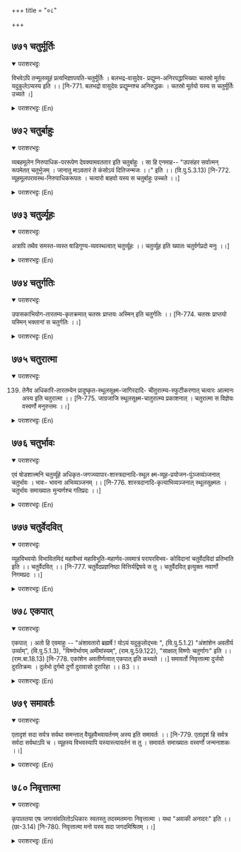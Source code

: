 +++
title = "०८"

+++

## ७७१  चतुर्मूर्तिः
<details open><summary>पराशरभट्टः</summary>

विभवेऽपि तन्मूलव्यूहं प्रत्यभिज्ञापयति-चतुर्मूर्तिः । बलभद्र-वासुदेव- प्रद्युम्न-अनिरपद्धाभिख्याः चतस्रो मूर्तयः यदुकुलेऽप्यस्य इति ।। [नि-771. बलभद्रो वासुदेवः प्रद्युम्नश्च अनिरुद्धकः । चतस्रो मूर्तयो यस्य स चतुर्मूर्तिः उच्यते ।]
</details>

<details><summary>पराशरभट्टः (En)</summary>

He of Four Forms. The name of Chathur mu:rthi reminds us of the four व्युहा -s or Emanations which are the source for the Vibhava (Incarnations like राम and कृष्ण ). Even when He has taken birth in the Yadu-kula, He has four forms viz. Balabhadra, वासुदेव , Pradyuma and Aniruddha. (Bala-bhadra is the elder brother of कृष्ण ; Pradyumna is His on and Aniruddha His grandson.)
</details>

## ७७२  चतुर्बाहुः
<details open><summary>पराशरभट्टः</summary>

व्यबहमूलेन निरुपाधिक-पररूपेण देवक्यामवततार इति चतुर्बाहुः । सा हि एनमाह-- "उपसंहर सर्वात्मन् रूपमेतत् चतुर्भुजम् । जानातु माऽवतारं ते कंसोऽयं दितिजन्मजः ।।" इति ।। (वि.पु.5.3.13) [नि-772. व्यूहमूलपरावस्थ-निरुपाधिकरूपतः । चत्वारो बाहवो यस्य स चतुर्बाहुः उच्चते ।।]
</details>

<details><summary>पराशरभट्टः (En)</summary>

The four armed. The source of the व्युहा-s or Emanations is the परारूप . (the Transcendental Form) and it was in this Form which is natural to Him that He took birth from देवकी . Both in the परा and व्युहा रूपा भगवान् has four arms and it was in this four-armed form that He was born of देवकी . When she was that form, she at once prayed to Him; "O The Inner Soul of all beings! Please withdraw this four armed form within Yourself. Let not this Kamsa that belongs to the Asura race know that you are the incarnation of विष्णु )."
</details>

## ७७३  चतुर्व्यूहः
<details open><summary>पराशरभट्टः</summary>

अत्रापि तथैव समस्त-व्यस्त षाडिगुण्य-व्यवस्थत्वात् चतुर्व्यूहः ।। चतुर्व्यूह इति ख्यातः चतुर्वर्गप्रदो मनुः ।।]
</details>

<details><summary>पराशरभट्टः (En)</summary>

He in the form od four Emanations. As in the case of the four व्युहा -s in which in one वासुदेव vyu:ha, He has all the six qualities and in the other three व्युहा in each he has two qualities. Similarly in the Vibhava अवतारा as कृष्ण , He as वासुदेव , has all the six qualities and in the other three बलराम , अनिरुद्ध and Pradyumna He has two qualities in each.
</details>

## ७७४  चतुर्गतिः
<details open><summary>पराशरभट्टः</summary>

उपासकाभियोग-तारतम्य-कृतक्रमात् चतस्रः प्राप्तयः अस्मिन् इति चतुर्गतिः ।। [नि-774. चतस्रः प्राप्तयो यस्मिन् भक्तानां स चतुर्गतिः ।।]
</details>

<details><summary>पराशरभट्टः (En)</summary>

He who is in the form of the four goals or Purusharthas. He is Himself the four kinds of the पुरुषार्थाs-Dharma, Arttha, कामा and मोक्षा -according to the difference in the desires of the persons who seek refuge in Him. (Or He bestows the posts of Indra, Brahma, Kaivalya or मोक्षा according to their desires).
</details>

## ७७५  चतुरात्मा
<details open><summary>पराशरभट्टः</summary>

139. तेनैव अधिकारि-तारतम्येन प्रादुष्कृत-स्थूलसूक्ष्म-जागिरदादि- चीतुरात्म्य-स्फुटीकरणात् चत्वारः आत्मानः अस्य इति चतुरात्मा ।। [नि-775. जाग्रजाजि स्थूलसूक्ष्म-चातुरात्म्य प्रकाशनात् । चतुरात्मा स विज्ञेयः वस्वर्णो मनुरुत्तमः ।।]
</details>

<details><summary>पराशरभट्टः (En)</summary>

The four-bodied. According to the capacity of the devotee to meditate on Him, भगवान् manifests Himself in the ascending order in four forms as जाग्रत (Wakeful state), Swapna (Dream state), सुष्प्ति (Deep sleep) and तुरीय (th Fourth). And in each of these four states He is in two forms, सूक्षम and स्थूल (subtle and Gross).
</details>

## ७७६  चतुर्भावः
<details open><summary>पराशरभट्टः</summary>

एवं षोडशात्त्मनि चतुर्व्यूहे अधिकृत-जगज्व्यापार-शास्त्रदानादि-स्थूल क्ष्म-व्यूह-प्रयोजन-पुंञ्जव्यंञ्जनात् चतुर्भावः । भावः- भावना अभिव्यञ्जनम् ।। [नि-776. शास्त्रदानादि-कृत्याभिव्यञ्जनात् स्थूलसूक्ष्मतः । चतुर्भावः समाख्यातः मुन्यर्णश्च गतिप्रदः ।।]
</details>

<details><summary>पराशरभट्टः (En)</summary>

He who displays four kinds of actions. The Four व्यूहा are वासुदेव , संकर्षण , Pradyumna and Aniruddha and every one of them has the four stages of जाग्रत् , Swapna, सुषुप्ति and तुर्य . Therefore in the four व्युहा-s there are sixteen forms. Creation, sustenance protection and propagation of the शास्र्रा-s are four duties, each one of which is subdivided into two parts as subtle and gross. भाव means भावना (i.e.displaying).
</details>

## ७७७  चतुर्वेदवित्
<details open><summary>पराशरभट्टः</summary>

व्यूहविभवयोः विभावितमिदं महावैभवं महाविभूति-महार्णव-लवमात्रं परापरविभव- कोविदानां चतुर्वेदविदां प्रतिभाति इति ।। चतुर्वेदवित् ।। [नि-777. चतुर्वेदप्रज्ञनिष्ठा वित्तिर्यद्विषये स तु । चतुर्वेदवित् इत्युक्तः नवार्णो निगमप्रदः ।।]
</details>

<details><summary>पराशरभट्टः (En)</summary>

He who is known by those that are learned in the four Vedas. The superior mangnificence displayed in the व्यूहा and वैभव is vast like the ocean, and even those who are well versed in the four वेदा-s and who have a knowledge of the para and अपार (High and Low) are able to realise it only to an infinitely small extent and what they realise is like a drop in that big ocean of greatness.
</details>

## ७७८  एकपात्
<details open><summary>पराशरभट्टः</summary>

एकपात् । अतो हि एवमाहुः -- "अंशावतारो ब्रह्मर्षे ! योऽयं यदुकुलोद्भवः ", (वि.पु.5.1.2) "अंशांशेन अवतीर्य उर्व्याम्", (वि.पु.5.1.3), "विष्णोर्भागम् अमीमांस्यम्", (राम.यु.59.122), "साक्षात् विष्णोः चतुर्णागः" इति ।। (राम.बा.18.13) [नि-778. एकांशेन अवतीर्णत्वात् एकपात् इति कथ्यते ।।] समावर्तो निवृत्तात्मा दुर्जयो दुरतिक्रमः । दुर्लभो दुर्गमो दुर्गो दुरावासो दुरारिहा ।। 83 ।।
</details>

<details><summary>पराशरभट्टः (En)</summary>

He Whose Incarnation is only a part. Therefore the learned (seers) have said: "O ब्रह्मर्षी ! This Incarnation of the Lord as कृष्ण in the yadu race is only a small part of Himself." "He has come down to this world only with a part of a portion of Himself." "This greatnss of विष्णु is incomprehensible." "राम was directly a fourth part of विष्णु ."
</details>

## ७७९  समावर्तः
<details open><summary>पराशरभट्टः</summary>

एतादृशं सदा सर्वत्र सर्वथा समन्तात् वैयूहवैभवावर्तनम् अस्य इति समावर्तः ।। [नि-779. एतादृशं हि सर्वत्र सर्वदा सर्वथाऽपि च । व्यूहस्य विभवस्यापि यस्यास्त्यावर्तनं स तु । समावर्तः समाख्यातः वस्वर्णो जन्मनाशकः ।।]
</details>

<details><summary>पराशरभट्टः (En)</summary>

He who comes again and again. These Incarnations of the Lord as Vibhava and व्यूहा take place always, at all places, in all ways and all round. So He is called समावर्तः .
</details>

## ७८०  निवृत्तात्मा
<details open><summary>पराशरभट्टः</summary>

कृपालतया एषः जगत्संवलितोऽधिकारः स्वतस्तु तदस्मतमनाः निवृत्तात्मा । यथा "अवाकी अनादरः" इति ।। (छा-3.14) [नि-780. निवृत्तात्मा मनो यस्य सदा जगदमिश्रितम् ।।]
</details>

<details><summary>पराशरभट्टः (En)</summary>

He Whose mind is turned away. This incarnation of His which is associated with the world is done by Him due to His mercy. But His mind by itself is not affected by the worldly things. Therefore about Him it is said: "He does not speak (with any one); because there is no one greater than Him to be honoured by Him."
</details>
